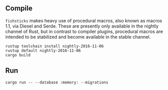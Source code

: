 Compile
-------
`fishsticks` makes heavy use of procedural macros, also known as macros 1.1,
via Diesel and Serde. These are presently only available in the nightly
channel of Rust, but in contrast to compiler plugins, procedural macros are
intended to be stabilized and become available in the stable channel.

    rustup toolchain install nightly-2016-11-06
    rustup default nightly-2016-11-06
    cargo build

Run
---
    cargo run -- --database :memory: --migrations
